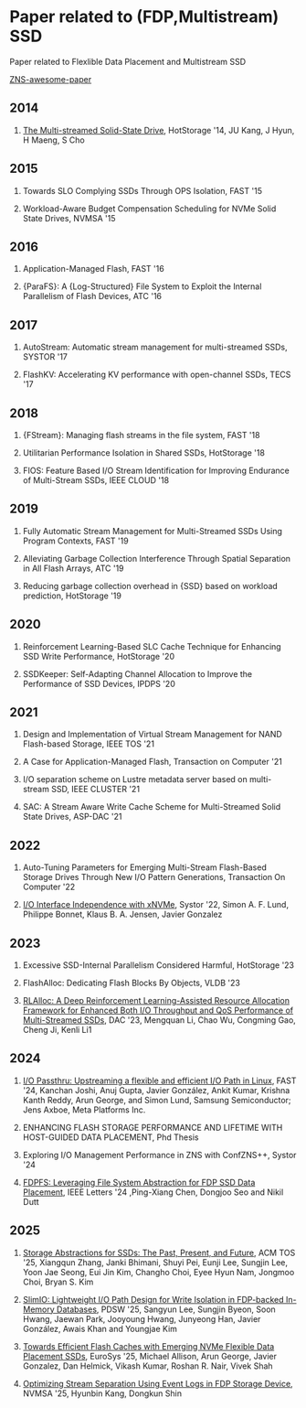 # Paper related to (FDP,Multistream) SSD

Paper related to Flexlible Data Placement and Multistream SSD

[ZNS-awesome-paper](https://github.com/sg20180546/ZNS-awesome-paper)

## 2014

1. [The Multi-streamed Solid-State Drive](https://www.usenix.org/system/files/conference/hotstorage14/hotstorage14-paper-kang.pdf), HotStorage '14, JU Kang, J Hyun, H Maeng, S Cho

## 2015

1. Towards SLO Complying SSDs Through OPS Isolation, FAST '15

2. Workload-Aware Budget Compensation Scheduling for NVMe Solid State Drives, NVMSA '15  


## 2016

1. Application-Managed Flash, FAST '16  

2. {ParaFS}: A {Log-Structured} File System to Exploit the Internal Parallelism of Flash Devices, ATC '16  



## 2017

1. AutoStream: Automatic stream management for multi-streamed SSDs, SYSTOR '17  

2. FlashKV: Accelerating KV performance with open-channel SSDs, TECS '17  


## 2018

1. {FStream}: Managing flash streams in the file system, FAST '18  

2. Utilitarian Performance Isolation in Shared SSDs, HotStorage '18  

3. FIOS: Feature Based I/O Stream Identification for Improving Endurance of Multi-Stream SSDs, IEEE CLOUD '18  

## 2019

1. Fully Automatic Stream Management for Multi-Streamed SSDs Using Program Contexts, FAST '19  

2. Alleviating Garbage Collection Interference Through Spatial Separation in All Flash Arrays, ATC '19  

3. Reducing garbage collection overhead in {SSD} based on workload prediction, HotStorage '19  

## 2020

1. Reinforcement Learning-Based SLC Cache Technique for Enhancing SSD Write Performance, HotStorage '20 

2. SSDKeeper: Self-Adapting Channel Allocation to Improve the Performance of SSD Devices, IPDPS '20  

## 2021

1. Design and Implementation of Virtual Stream Management for NAND Flash-based Storage, IEEE TOS '21 

2. A Case for Application-Managed Flash, Transaction on Computer '21 

3. I/O separation scheme on Lustre metadata server based on multi-stream SSD, IEEE CLUSTER '21

4. SAC: A Stream Aware Write Cache Scheme for Multi-Streamed Solid State Drives, ASP-DAC '21  


## 2022

1. Auto-Tuning Parameters for Emerging Multi-Stream Flash-Based Storage Drives Through New I/O Pattern Generations, Transaction On Computer '22  

2. [I/O Interface Independence with xNVMe](https://dl.acm.org/doi/pdf/10.1145/3534056.3534936), Systor '22, Simon A. F. Lund, Philippe Bonnet, Klaus B. A. Jensen, Javier Gonzalez


## 2023

1. Excessive SSD-Internal Parallelism Considered Harmful, HotStorage '23

2. FlashAlloc: Dedicating Flash Blocks By Objects, VLDB '23  

3. [RLAlloc: A Deep Reinforcement Learning-Assisted Resource Allocation Framework for Enhanced Both I/O Throughput and QoS Performance of Multi-Streamed SSDs](https://ieeexplore.ieee.org/stamp/stamp.jsp?arnumber=10247988), DAC '23, Mengquan Li, Chao Wu, Congming Gao, Cheng Ji, Kenli Li1

## 2024

1. [I/O Passthru: Upstreaming a flexible and efficient I/O Path in Linux](https://www.usenix.org/system/files/fast24-joshi.pdf), FAST '24, Kanchan Joshi, Anuj Gupta, Javier González, Ankit Kumar, Krishna Kanth Reddy, Arun George, and Simon Lund, Samsung Semiconductor; Jens Axboe, Meta Platforms Inc.

2. ENHANCING FLASH STORAGE PERFORMANCE AND LIFETIME WITH HOST-GUIDED DATA PLACEMENT, Phd Thesis

3. Exploring I/O Management Performance in ZNS with ConfZNS++, Systor '24

4. [FDPFS: Leveraging File System Abstraction for FDP SSD Data Placement](https://ieeexplore.ieee.org/stamp/stamp.jsp?arnumber=10779575&casa_token=N8DNe4EVoXMAAAAA:qZR-dY53X0lG5v-3UzVmuvRepU4MLr82iul4kjmh9ViUSGF6UpDLNS0jDlWHcJOA1ONN7srMwA&tag=1), IEEE Letters '24 ,Ping-Xiang Chen, Dongjoo Seo and Nikil Dutt

## 2025

1. [Storage Abstractions for SSDs: The Past, Present, and Future](https://dl.acm.org/doi/pdf/10.1145/3708992), ACM TOS '25, Xiangqun Zhang, Janki Bhimani, Shuyi Pei, Eunji Lee, Sungjin Lee, Yoon Jae Seong, Eui Jin Kim, Changho Choi, Eyee Hyun Nam, Jongmoo Choi, Bryan S. Kim

2. [SlimIO: Lightweight I/O Path Design for Write Isolation in FDP-backed In-Memory Databases](https://www.pdsw.org/index.shtml), PDSW '25, Sangyun Lee, Sungjin Byeon, Soon Hwang, Jaewan Park, Jooyoung Hwang, Junyeong Han, Javier González, Awais Khan and Youngjae Kim

3. [Towards Efficient Flash Caches with Emerging NVMe Flexible Data Placement SSDs](https://dl.acm.org/doi/abs/10.1145/3689031.3696091), EuroSys '25, Michael Allison, Arun George, Javier Gonzalez, Dan Helmick, Vikash Kumar, Roshan R. Nair, Vivek Shah

4. [Optimizing Stream Separation Using Event Logs in FDP Storage Device](https://ieeexplore.ieee.org/stamp/stamp.jsp?arnumber=10693666), NVMSA '25, Hyunbin Kang, Dongkun Shin

